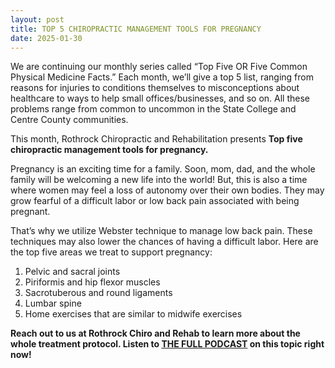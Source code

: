 ```yaml
---
layout: post
title: TOP 5 CHIROPRACTIC MANAGEMENT TOOLS FOR PREGNANCY
date: 2025-01-30
---
```


We are continuing our monthly series called “Top Five OR Five Common Physical Medicine Facts.” Each month, we’ll give a top 5 list, ranging from reasons for injuries to conditions themselves to misconceptions about healthcare to ways to help small offices/businesses, and so on. All these problems range from common to uncommon in the State College and Centre County communities.

This month, Rothrock Chiropractic and Rehabilitation presents **Top five chiropractic management tools for pregnancy.**

Pregnancy is an exciting time for a family. Soon, mom, dad, and the whole family will be welcoming a new life into the world! But, this is also a time where women may feel a loss of autonomy over their own bodies. They may grow fearful of a difficult labor or low back pain associated with being pregnant.

That’s why we utilize Webster technique to manage low back pain. These techniques may also lower the chances of having a difficult labor. Here are the top five areas we treat to support pregnancy:

1. Pelvic and sacral joints
2. Piriformis and hip flexor muscles
3. Sacrotuberous and round ligaments
4. Lumbar spine
5. Home exercises that are similar to midwife exercises

**Reach out to us at Rothrock Chiro and Rehab to learn more about the whole treatment protocol. Listen to <a href="https://www.youtube.com/watch?v=28dyHTn6Qzc">THE FULL PODCAST</a> on this topic right now!**

